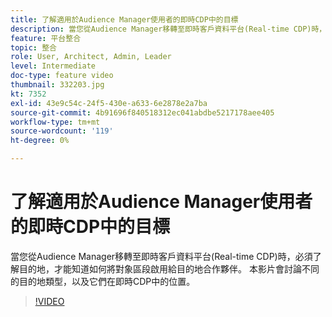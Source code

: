 ```yaml
---
title: 了解適用於Audience Manager使用者的即時CDP中的目標
description: 當您從Audience Manager移轉至即時客戶資料平台(Real-time CDP)時，必須了解目的地，才能知道如何將對象區段啟用給目的地合作夥伴。 本影片會討論不同的目的地類型，以及它們在即時CDP中的位置。
feature: 平台整合
topic: 整合
role: User, Architect, Admin, Leader
level: Intermediate
doc-type: feature video
thumbnail: 332203.jpg
kt: 7352
exl-id: 43e9c54c-24f5-430e-a633-6e2878e2a7ba
source-git-commit: 4b91696f840518312ec041abdbe5217178aee405
workflow-type: tm+mt
source-wordcount: '119'
ht-degree: 0%

---
```


# 了解適用於Audience Manager使用者的即時CDP中的目標

當您從Audience Manager移轉至即時客戶資料平台(Real-time CDP)時，必須了解目的地，才能知道如何將對象區段啟用給目的地合作夥伴。 本影片會討論不同的目的地類型，以及它們在即時CDP中的位置。

>[!VIDEO](https://video.tv.adobe.com/v/332203/?quality=12&learn=on)
